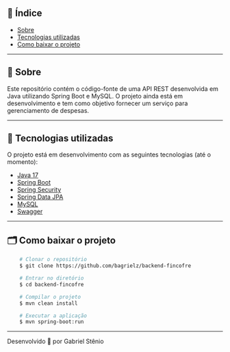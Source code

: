 ## 📌 Índice

- [Sobre](#-sobre)
- [Tecnologias utilizadas](#-tecnologias-utilizadas)
- [Como baixar o projeto](#-como-baixar-o-projeto)

---

## 🔖 Sobre

Este repositório contém o código-fonte de uma API REST desenvolvida em Java utilizando Spring Boot e MySQL. O projeto ainda está em desenvolvimento e tem como objetivo fornecer um serviço para gerenciamento de despesas.

---

## 🚀 Tecnologias utilizadas

O projeto está em desenvolvimento com as seguintes tecnologias (até o momento):

- [Java 17](https://docs.oracle.com/en/java/)
- [Spring Boot](https://spring.io/projects/spring-boot)
- [Spring Security]([https://react.dev/](https://spring.io/projects/spring-security))
- [Spring Data JPA](https://spring.io/projects/spring-data-jpa)
- [MySQL](https://dev.mysql.com/doc/)
- [Swagger](https://swagger.io/docs/)

---

## 🗂 Como baixar o projeto

```bash
    # Clonar o repositório
    $ git clone https://github.com/bagrielz/backend-fincofre

    # Entrar no diretório
    $ cd backend-fincofre

    # Compilar o projeto
    $ mvn clean install

    # Executar a aplicação
    $ mvn spring-boot:run
```

---

Desenvolvido 🤘 por Gabriel Stênio
